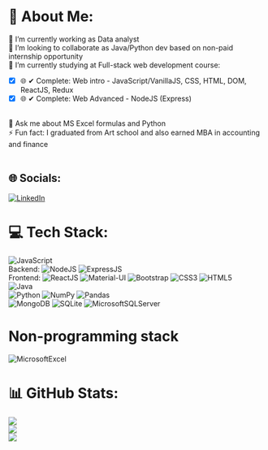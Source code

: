 # 💫 About Me:
🔭 I’m currently working as Data analyst<br>👯 I’m looking to collaborate as Java/Python dev based on non-paid internship opportunity<br>🌱 I’m currently studying at Full-stack web development course:
<br>
- [x] 🌐 ✔ Complete: Web intro - JavaScript/VanillaJS, CSS, HTML, DOM, ReactJS, Redux<br>
- [x] 🌐 ✔ Complete: Web Advanced - NodeJS (Express)
<br>
💬 Ask me about MS Excel formulas and Python<br>⚡ Fun fact: I graduated from Art school and also earned MBA in accounting and finance<br><br>



## 🌐 Socials:
[![LinkedIn](https://img.shields.io/badge/LinkedIn-%230077B5.svg?logo=linkedin&logoColor=white)](https://linkedin.com/in/arsenbaiseupov) 

# 💻 Tech Stack:
![JavaScript](https://img.shields.io/badge/javascript-%23323330.svg?style=for-the-badge&logo=javascript&logoColor=%23F7DF1E) 
<br> Backend: ![NodeJS](https://img.shields.io/badge/Node.js-43853D?style=for-the-badge&logo=node.js&logoColor=white) ![ExpressJS](https://img.shields.io/badge/Express.js-404D59?style=for-the-badge) 
<br> Frontend: ![ReactJS](https://img.shields.io/badge/React-20232A?style=for-the-badge&logo=react&logoColor=61DAFB) ![Material-UI](https://img.shields.io/badge/Material--UI-0081CB?style=for-the-badge&logo=material-ui&logoColor=white) ![Bootstrap](https://img.shields.io/badge/Bootstrap-563D7C?style=for-the-badge&logo=bootstrap&logoColor=white) ![CSS3](https://img.shields.io/badge/css3-%231572B6.svg?style=for-the-badge&logo=css3&logoColor=white) ![HTML5](https://img.shields.io/badge/html5-%23E34F26.svg?style=for-the-badge&logo=html5&logoColor=white) 
<br>![Java](https://img.shields.io/badge/java-%23ED8B00.svg?style=for-the-badge&logo=java&logoColor=white)
<br>![Python](https://img.shields.io/badge/python-3670A0?style=for-the-badge&logo=python&logoColor=ffdd54) ![NumPy](https://img.shields.io/badge/numpy-%23013243.svg?style=for-the-badge&logo=numpy&logoColor=white) ![Pandas](https://img.shields.io/badge/pandas-%23150458.svg?style=for-the-badge&logo=pandas&logoColor=white)
<br>![MongoDB](https://img.shields.io/badge/MongoDB-4EA94B?style=for-the-badge&logo=mongodb&logoColor=white) ![SQLite](https://img.shields.io/badge/sqlite-%2307405e.svg?style=for-the-badge&logo=sqlite&logoColor=white) ![MicrosoftSQLServer](https://img.shields.io/badge/Microsoft%20SQL%20Sever-CC2927?style=for-the-badge&logo=microsoft%20sql%20server&logoColor=white)
# Non-programming stack
![MicrosoftExcel](https://img.shields.io/badge/Microsoft_Excel-217346?style=for-the-badge&logo=microsoft-excel&logoColor=white)
# 📊 GitHub Stats:
![](https://github-readme-stats.vercel.app/api?username=arsenbai&theme=dark&hide_border=false&include_all_commits=false&count_private=false)<br/>
![](https://github-readme-streak-stats.herokuapp.com/?user=arsenbai&theme=dark&hide_border=false)<br/>
![](https://github-readme-stats.vercel.app/api/top-langs/?username=arsenbai&theme=dark&hide_border=false&include_all_commits=false&count_private=false&layout=compact)
